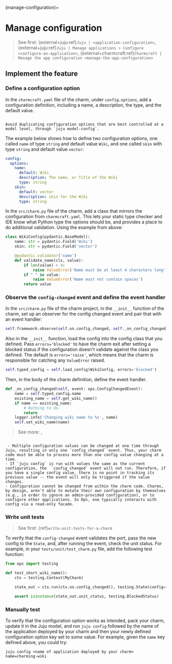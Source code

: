 (manage-configuration)=
# Manage configuration
> See first: {external+juju:ref}`Juju | <application-configuration>`, {external+juju:ref}`Juju | Manage applications > Configure <configure-an-application>`, {external+charmcraft:ref}`Charmcraft | Manage the app configuration <manage-the-app-configuration>`


## Implement the feature

### Define a configuration option

In the `charmcraft.yaml` file of the charm, under `config.options`, add a configuration definition, including a name, a description, the type, and the default value.

```{admonition} Best practice

Avoid duplicating configuration options that are best controlled at a model level, through `juju model-config`.
```

The example below shows how to define two configuration options, one called `name` of type `string` and default value `Wiki`, and one called `skin` with type `string` and default value `vector`:

```yaml
config:
  options:
    name:
      default: Wiki
      description: The name, or Title of the Wiki
      type: string
    skin:
      default: vector
      description: skin for the Wiki
      type: string
```

In the `src/charm.py` file of the charm, add a class that mirrors the
configuration from `charmcraft.yaml`. This lets your static type checker and
IDE know what Python type the options should be, and provides a place to do
additional validation. Using the example from above:

```python
class WikiConfig(pydantic.BaseModel):
    name: str = pydantic.Field('Wiki')
    skin: str = pydantic.Field('vector')

    @pydantic.validator('name')
    def validate_name(cls, value):
        if len(value) < 4:
            raise ValueError('Name must be at least 4 characters long')
        if " " in value:
            raise ValueError('Name must not contain spaces')
        return value
```

### Observe the `config-changed` event and define the event handler

In the `src/charm.py` file of the charm project, in the `__init__` function of the charm, set up an observer for the config changed event and pair that with an event handler:

```python
self.framework.observe(self.on.config_changed, self._on_config_changed)
```

Also in the `__init__` function, load the config into the config class that you
defined. Pass `errors='blocked'` to have the charm exit after setting a blocked
status if the configuration doesn't validate against the class you defined. The
default is `errors='raise'`, which means that the charm is responsible for
catching any `ValueError` raised.

```python
self.typed_config = self.load_config(WikiConfig, errors='blocked')
```

Then, in the body of the charm definition, define the event handler.

```python
def _on_config_changed(self, event: ops.ConfigChangedEvent):
    name = self.typed_config.name
    existing_name = self.get_wiki_name()
    if name == existing_name:
        # Nothing to do.
        return
    logger.info('Changing wiki name to %s', name)
    self.set_wiki_name(name)
```

> See more: [](ops.CharmBase.load_config), [](ops.CharmBase.config)

```{caution}

 - Multiple configuration values can be changed at one time through Juju, resulting in only one `config_changed` event. Thus, your charm code must be able to process more than one config value changing at a time.
- If `juju config` is run with values the same as the current configuration, the  `config_changed` event will not run. Therefore, if you have a single config value, there is no point in tracking its previous value -- the event will only be triggered if the value changes.
- Configuration cannot be changed from within the charm code. Charms, by design, aren't able to mutate their own configuration by themselves (e.g., in order to ignore an admin-provided configuration), or to configure other applications. In Ops, one typically interacts with config via a read-only facade.
```

### Write unit tests

> See first: {ref}`write-unit-tests-for-a-charm`

To verify that the `config-changed` event validates the port, pass the new config to the `State`, and, after running the event, check the unit status. For example, in your `tests/unit/test_charm.py` file, add the following test function:

```python
from ops import testing

def test_short_wiki_name():
    ctx = testing.Context(MyCharm)

    state_out = ctx.run(ctx.on.config_changed(), testing.State(config={'name': 'ww'}))

    assert isinstance(state_out.unit_status, testing.BlockedStatus)
```

### Manually test

To verify that the configuration option works as intended, pack your charm, update it in the Juju model, and run `juju config` followed by the name of the application deployed by your charm and then your newly defined configuration option key set to some value. For example, given the `name` key defined above, you could try:

```text
juju config <name of application deployed by your charm> name=charming-wiki
```
